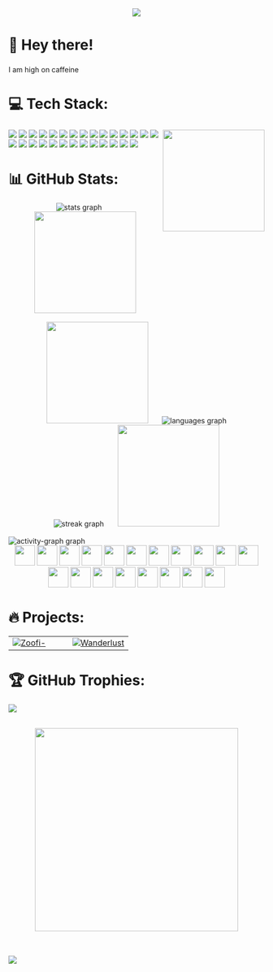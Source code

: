 <div align="center">
<img src="https://user-images.githubusercontent.com/74038190/225813708-98b745f2-7d22-48cf-9150-083f1b00d6c9.gif">
</div>

<h1 align="left">💫 Hey there!</h1>

###

<p align="left">I am high on caffeine</p>

###

<h1 align="left">💻 Tech Stack:</h1>

###

<img align="right" height="200" src="https://user-images.githubusercontent.com/74038190/226127923-0e8b7792-7b3c-462b-951b-63c96ba1a5af.gif"  />

###

<div align="left"> <img src="https://img.shields.io/badge/c-%2300599C.svg?style=for-the-badge&logo=c&logoColor=white"> <img src="https://img.shields.io/badge/javascript-%23323330.svg?style=for-the-badge&logo=javascript&logoColor=%23F7DF1E"> <img src="https://img.shields.io/badge/java-%23ED8B00.svg?style=for-the-badge&logo=openjdk&logoColor=white"> <img src="https://img.shields.io/badge/html5-%23E34F26.svg?style=for-the-badge&logo=html5&logoColor=white"> <img src="https://img.shields.io/badge/python-3670A0?style=for-the-badge&logo=python&logoColor=ffdd54"> <img src="https://img.shields.io/badge/vercel-%23000000.svg?style=for-the-badge&logo=vercel&logoColor=white"> <img src="https://img.shields.io/badge/Render-%46E3B7.svg?style=for-the-badge&logo=render&logoColor=white"> <img src="https://img.shields.io/badge/firebase-%23039BE5.svg?style=for-the-badge&logo=firebase"> <img src="https://img.shields.io/badge/bootstrap-%238511FA.svg?style=for-the-badge&logo=bootstrap&logoColor=white"> <img src="https://img.shields.io/badge/chart.js-F5788D.svg?style=for-the-badge&logo=chart.js&logoColor=white"> <img src="https://img.shields.io/badge/ejs-%23B4CA65.svg?style=for-the-badge&logo=ejs&logoColor=black"> <img src="https://img.shields.io/badge/express.js-%23404d59.svg?style=for-the-badge&logo=express&logoColor=%2361DAFB"> <img src="https://img.shields.io/badge/Electron-191970?style=for-the-badge&logo=Electron&logoColor=white"> <img src="https://img.shields.io/badge/Next-black?style=for-the-badge&logo=next.js&logoColor=white"> <img src="https://img.shields.io/badge/node.js-6DA55F?style=for-the-badge&logo=node.js&logoColor=white"> <img src="https://img.shields.io/badge/react-%2320232a.svg?style=for-the-badge&logo=react&logoColor=%2361DAFB"> <img src="https://img.shields.io/badge/tailwindcss-%2338B2AC.svg?style=for-the-badge&logo=tailwind-css&logoColor=white"> <img src="https://img.shields.io/badge/vite-%23646CFF.svg?style=for-the-badge&logo=vite&logoColor=white"> <img src="https://img.shields.io/badge/firebase-a08021?style=for-the-badge&logo=firebase&logoColor=ffcd34"> <img src="https://img.shields.io/badge/MongoDB-%234ea94b.svg?style=for-the-badge&logo=mongodb&logoColor=white"> <img src="https://img.shields.io/badge/mysql-4479A1.svg?style=for-the-badge&logo=mysql&logoColor=white"> <img src="https://img.shields.io/badge/Canva-%2300C4CC.svg?style=for-the-badge&logo=Canva&logoColor=white"> <img src="https://img.shields.io/badge/figma-%23F24E1E.svg?style=for-the-badge&logo=figma&logoColor=white"> <img src="https://img.shields.io/badge/git-%23F05033.svg?style=for-the-badge&logo=git&logoColor=white"> <img src="https://img.shields.io/badge/github-%23121011.svg?style=for-the-badge&logo=github&logoColor=white"> <img src="https://img.shields.io/badge/Postman-FF6C37?style=for-the-badge&logo=postman&logoColor=white"> <img src="https://img.shields.io/badge/netlify-%23000000.svg?style=for-the-badge&logo=netlify&logoColor=%2300C7B7"> <img src="https://img.shields.io/badge/Ollama-F37021?style=for-the-badge&logo=ollama&logoColor=white">


</div>

###

                                                                                                                                                                                                                                                                                                                                                                                                                                                                                                                                           
                                                                                                                                                                                                                                                                                                                                                                                                                                        

# 📊 GitHub Stats:

<div align="center">
  <img src="https://github-readme-stats.vercel.app/api?username=psykickguy&theme=dark&locale=en&hide_border=false&order=1" alt="stats graph" /> &nbsp; &nbsp; &nbsp; <img src="https://github.com/Anmol-Baranwal/Cool-GIFs-For-GitHub/assets/74038190/76036311-c8ea-4247-8bf8-a7077623036c" width="200">
   </div>
   <br/>
  <div align="center">
    <img src="https://github.com/Anmol-Baranwal/Cool-GIFs-For-GitHub/assets/74038190/406eb3e6-caba-401d-93c8-e0a7941c84b9" width="200"> &nbsp; &nbsp; &nbsp; <img src="https://nirzak-streak-stats.vercel.app/?user=psykickguy&theme=dark&hide_border=false&order=2" alt="languages graph" /> 
  </div>
  <div align="center">
    <img src="https://github-readme-stats.vercel.app/api/top-langs?username=psykickguy&locale=en&hide_title=false&layout=compact&langs_count=5&theme=dark&hide_border=false&order=3" alt="streak graph" /> &nbsp; &nbsp; &nbsp; <img src="https://camo.githubusercontent.com/748433fbf833d18f543ad4bb6d8c8c4f7f340c7fe8b9706df131a525049f0c8c/68747470733a2f2f63756c746f667468657061727479706172726f742e636f6d2f706172726f74732f68642f6c6170746f705f706172726f742e676966" width="200">
  </div>
<br/>
  <img src="https://github-readme-activity-graph.vercel.app/graph?username=psykickguy&radius=16&theme=github-dark&area=true&order=5" alt="activity-graph graph"  />

<div align="center">
    <img src="https://cultofthepartyparrot.com/parrots/hd/githubparrot.gif" width="40" />
    <img src="https://cultofthepartyparrot.com/flags/hd/iranparrot.gif" width="40" />
    <img src="https://cultofthepartyparrot.com/parrots/asyncparrot.gif" width="40"/>
    <img src="https://cultofthepartyparrot.com/parrots/hd/60fpsparrot.gif" width="40" />
    <img src="https://cultofthepartyparrot.com/parrots/hd/jumpingparrot.gif" width="40" />
    <img src="https://cultofthepartyparrot.com/parrots/hd/opensourceparrot.gif" width="40" />
    <img src="https://cultofthepartyparrot.com/parrots/hd/dealwithitnowparrot.gif" width="40" />
    <img src="https://cultofthepartyparrot.com/parrots/hd/hypnoparrotlight.gif" width="40" />
    <img src="https://cultofthepartyparrot.com/parrots/databaseparrot.gif" width="40" />
    <img src="https://cultofthepartyparrot.com/parrots/fixparrot.gif" width="40"/>
    <img src="https://cultofthepartyparrot.com/parrots/hd/laptop_parrot.gif" width="40" />
    <img src="https://cultofthepartyparrot.com/parrots/hd/spinningparrot.gif" width="40" />
    <img src="https://cultofthepartyparrot.com/parrots/hd/levitationparrot.gif" width="40" />
    <img src="https://cultofthepartyparrot.com/parrots/hd/stableparrot.gif" width="40" />
    <img src="https://cultofthepartyparrot.com/parrots/hd/scienceparrot.gif" width="40" />
    <img src="https://cultofthepartyparrot.com/parrots/hd/pirateparrot.gif" width="40" />
    <img src="https://cultofthepartyparrot.com/parrots/hd/footballparrot.gif" width="40" />
    <img src="https://cultofthepartyparrot.com/parrots/hd/illuminatiparrot.gif" width="40" />
    <img src="https://cultofthepartyparrot.com/parrots/hd/hypnoparrotdark.gif" width="40" />
</div>


# 🔥 Projects:

<table>
  <tr>
    <td width="50%">
      <a href="https://github.com/psykickguy/ZooFi-">
        <img src="https://github-readme-stats.vercel.app/api/pin/?username=psykickguy&repo=ZooFi-&theme=github_dark&hide_border=false&title_color=36BCF7FF&icon_color=36BCF7FF&text_color=ffffff&bg_color=0D1117" alt="Zoofi-"/>
      </a>
    </td>
    <td width="50%">
      <a href="https://github.com/psykickguy/Wanderlust-college-project">
        <img src="https://github-readme-stats.vercel.app/api/pin/?username=psykickguy&repo=Wanderlust-college-project&theme=github_dark&hide_border=false&title_color=36BCF7FF&icon_color=36BCF7FF&text_color=ffffff&bg_color=0D1117" alt="Wanderlust"/>
      </a>
    </td>
  </tr>
</table>


# 🏆 GitHub Trophies:

![](https://github-profile-trophy.vercel.app/?username=psykickguy&theme=radical&no-frame=false&no-bg=true&margin-w=4)

<br/>
<div align="center">
<img src="https://user-images.githubusercontent.com/74038190/212284158-e840e285-664b-44d7-b79b-e264b5e54825.gif" width="400">
  </div>
<br><br>

![](https://komarev.com/ghpvc/?username=psykickguy)

